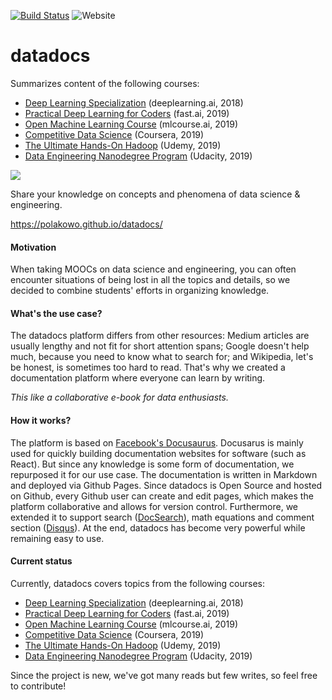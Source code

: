 [![Build Status](https://travis-ci.org/polakowo/datadocs.svg?branch=master)](https://travis-ci.org/polakowo/datadocs)
![Website](https://img.shields.io/website/https/polakowo.github.io/datadocs.svg)

# datadocs

Summarizes content of the following courses:
- [Deep Learning Specialization](https://www.deeplearning.ai/deep-learning-specialization/) (deeplearning.ai, 2018)
- [Practical Deep Learning for Coders](https://course.fast.ai) (fast.ai, 2019)
- [Open Machine Learning Course](https://mlcourse.ai) (mlcourse.ai, 2019)
- [Competitive Data Science](https://www.coursera.org/learn/competitive-data-science) (Coursera, 2019)
- [The Ultimate Hands-On Hadoop](https://www.udemy.com/the-ultimate-hands-on-hadoop-tame-your-big-data/) (Udemy, 2019)
- [Data Engineering Nanodegree Program](https://eu.udacity.com/course/data-engineer-nanodegree--nd027) (Udacity, 2019)

<img src="https://github.com/polakowo/datadocs/blob/master/website/static/img/favicon.ico"/>

Share your knowledge on concepts and phenomena of data science & engineering.

https://polakowo.github.io/datadocs/

#### Motivation
When taking MOOCs on data science and engineering, you can often encounter situations of being lost in all the topics and details, so we decided to combine students' efforts in organizing knowledge.

#### What's the use case?
The datadocs platform differs from other resources: Medium articles are usually lengthy and not fit for short attention spans; Google doesn't help much, because you need to know what to search for; and Wikipedia, let's be honest, is sometimes too hard to read. That's why we created a documentation platform where everyone can learn by writing. 

*This like a collaborative e-book for data enthusiasts.*

#### How it works?
The platform is based on [Facebook's Docusaurus](https://docusaurus.io). Docusarus is mainly used for quickly building documentation websites for software (such as React). But since any knowledge is some form of documentation, we repurposed it for our use case. The documentation is written in Markdown and deployed via Github Pages. Since datadocs is Open Source and hosted on Github, every Github user can create and edit pages, which makes the platform collaborative and allows for version control. Furthermore, we extended it to support search ([DocSearch](https://community.algolia.com/docsearch/)), math equations and comment section ([Disqus](https://disqus.com)). At the end, datadocs has become very powerful while remaining easy to use.

#### Current status
Currently, datadocs covers topics from the following courses:
- [Deep Learning Specialization](https://www.deeplearning.ai/deep-learning-specialization/) (deeplearning.ai, 2018)
- [Practical Deep Learning for Coders](https://course.fast.ai) (fast.ai, 2019)
- [Open Machine Learning Course](https://mlcourse.ai) (mlcourse.ai, 2019)
- [Competitive Data Science](https://www.coursera.org/learn/competitive-data-science) (Coursera, 2019)
- [The Ultimate Hands-On Hadoop](https://www.udemy.com/the-ultimate-hands-on-hadoop-tame-your-big-data/) (Udemy, 2019)
- [Data Engineering Nanodegree Program](https://eu.udacity.com/course/data-engineer-nanodegree--nd027) (Udacity, 2019)

Since the project is new, we've got many reads but few writes, so feel free to contribute!
